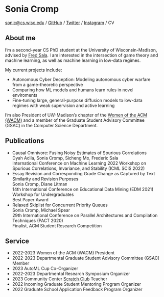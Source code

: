 # Sonia Cromp

sonic@cs.wisc.edu / [GitHub](https://github.com/soCromp) / [Twitter](https://twitter.com/SonNicCr) / [Instagram](https://www.instagram.com/sonianicole.c) / CV

## About me

I’m a second-year CS PhD student at the University of Wisconsin-Madison, advised by [Fred Sala](https://pages.cs.wisc.edu/~fredsala/). I am interested in the intersection of game theory and machine learning, as well as machine learning in low-data regimes.

My current projects include:

- Autonomous Cyber Deception: Modeling autonomous cyber warfare from a game-theoretic perspective
- Comparing how ML models and humans learn rules in novel enviroments
- Fine-tuning large, general-purpose diffusion models to low-data regimes with weak supervision and active learning

I’m also President of UW-Madison’s chapter of the [Women of the ACM (WACM)](https://wacm.cs.wisc.edu/) and a member of the Graduate Student Advisory Committee (GSAC) in the Computer Science Department.

## Publications

- Causal Omnivore: Fusing Noisy Estimates of Spurious Correlations<br>Dyah Adila, Sonia Cromp, Sicheng Mo, Frederic Sala<br>International Conference on Machine Learning 2022 Workshop on Spurious Correlations, Invariance, and Stability (ICML SCIS 2022)
- Essay Revision and Corresponding Grade Change as Captured by Text Similarity and Revision Purposes<br>Sonia Cromp, Diane Litman<br>14th International Conference on Educational Data Mining (EDM 2021) Workshop for Undergraduates<br>Best Paper Award
- Relaxed Skiplist for Concurrent Priority Queues<br>Sonia Cromp, Michael Spear<br>29th International Conference on Parallel Architectures and Compilation Techniques (PACT 2020)<br>Finalist, ACM Student Research Competition

## Service
- 2022-2023 Women of the ACM (WACM) President
- 2022-2023 Departmental Graduate Student Advisory Committee (GSAC) Member
- 2023 AutoML Cup Co-Organizer
- 2022-2023 Departmental Research Symposium Organizer
- 2023 Community Center [Scratch Club](https://www.cs.wisc.edu/catapult-clubs/) Teacher
- 2022 Incoming Graduate Student Mentoring Program Organizer
- 2022 Graduate School Application Feedback Program Organizer
